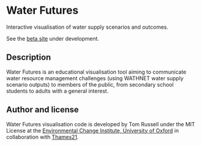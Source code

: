 # Water Futures

Interactive visualisation of water supply scenarios and outcomes.

See the [beta site](http://waterfutures-eastlondon.org.uk/) under development.

## Description

Water Futures is an educational visualisation tool aiming to communicate water
resource management challenges (using WATHNET water supply scenario outputs) to
members of the public, from secondary school students to adults with a general
interest.


## Author and license

Water Futures visualisation code is developed by Tom Russell under the MIT
License at the [Environmental Change Institute, University of
Oxford](http://www.eci.ox.ac.uk/) in collaboration with
[Thames21](https://www.thames21.org.uk/).
